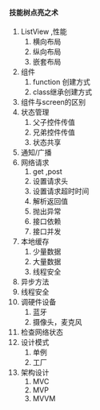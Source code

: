 

#### 技能树点亮之术

1. ListView ,性能
   1. 横向布局
   2. 纵向布局
   3. 嵌套布局
1. 组件
   1. function 创建方式
   2. class继承创建方式
3. 组件与screen的区别
2. 状态管理
   1. 父子控件传值
   2. 兄弟控件传值
   3. 状态共享
3. 通知/广播
4. 网络请求
   1. get ,post 
   2. 设置请求头
   3. 设置请求超时时间
   4. 解析返回值
   5. 抛出异常
   6. 接口依赖
   7. 接口并发
5. 本地缓存
   1. 少量数据
   2. 大量数据
   3. 线程安全
6. 异步方法
7. 线程安全
8. 调硬件设备
   1. 蓝牙
   2. 摄像头，麦克风
9. 检查网络状态
10. 设计模式
    1. 单例
    2. 工厂
11. 架构设计
    1. MVC
    2. MVP
    3. MVVM
